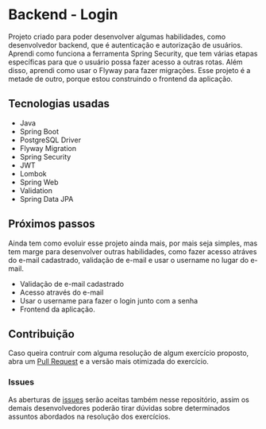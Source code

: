 # Backend - Login

Projeto criado para poder desenvolver algumas habilidades, como desenvolvedor backend, que é autenticação e 
autorização de usuários. Aprendi como funciona a ferramenta Spring Security, que tem várias etapas específicas
para que o usuário possa fazer acesso a outras rotas. Além disso, aprendi como usar o Flyway para fazer migrações.
Esse projeto é a metade de outro, porque estou construindo o frontend da aplicação.


## Tecnologias usadas

- Java
- Spring Boot
- PostgreSQL Driver
- Flyway Migration
- Spring Security
- JWT
- Lombok
- Spring Web
- Validation
- Spring Data JPA


## Próximos passos

Ainda tem como evoluir esse projeto ainda mais, por mais seja simples, mas tem marge para desenvolver outras 
habilidades, como fazer acesso atráves do e-mail cadastrado, validação de e-mail e usar o username no lugar do
e-mail.

- Validação de e-mail cadastrado
- Acesso através do e-mail
- Usar o username para fazer o login junto com a senha
- Frontend da aplicação.


## Contribuição

Caso queira contruir com alguma resolução de algum exercício proposto, abra um 
[Pull Request](https://docs.github.com/pt/pull-requests/collaborating-with-pull-requests/proposing-changes-to-your-work-with-pull-requests/creating-a-pull-request) 
e a versão mais otimizada do exercício.

### Issues

As aberturas de 
[issues](https://docs.github.com/pt/issues/tracking-your-work-with-issues/using-issues/creating-an-issue) 
serão aceitas também nesse repositório, 
assim os demais desenvolvedores poderão tirar dúvidas sobre determinados assuntos abordados na resolução 
dos exercícios.